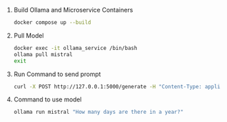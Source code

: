 1. Build Ollama and Microservice Containers
   ```bash
   docker compose up --build
   ```

2. Pull Model
   ```bash
   docker exec -it ollama_service /bin/bash
   ollama pull mistral
   exit
   ```

3. Run Command to send prompt
   ```bash
   curl -X POST http://127.0.0.1:5000/generate -H "Content-Type: application/json" -d '{"prompt": "Say 1 word"}'
   ```
4. Command to use model
   ```bash
   ollama run mistral "How many days are there in a year?"
   ```
